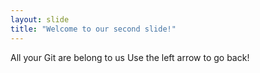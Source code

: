 ```yaml
---
layout: slide
title: "Welcome to our second slide!"
---
```

All your Git are belong to us
Use the left arrow to go back!
